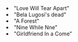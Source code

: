 <Li>"Love Will Tear  Apart"</li>
<li>"Bela Lugosi's dead"</li>
<li>"A Forest"</li>
<li>"Nine While Nne"</li>
<li>"Girldfriend In a Come"</li>

